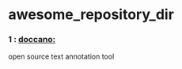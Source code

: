 # awesome_repository_dir

### 1 : [**doccano:**](https://github.com/doccano/doccano)  
open source text annotation tool 
